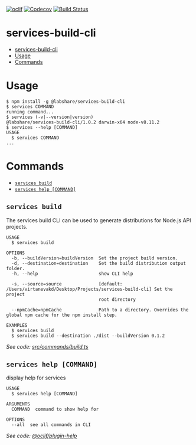 [![oclif](https://img.shields.io/badge/cli-oclif-brightgreen.svg)](https://oclif.io)
[![Codecov](https://codecov.io/gh/LabShare/services-build-cli/branch/master/graph/badge.svg)](https://codecov.io/gh/LabShare/services-build-cli)
[![Build Status](https://travis-ci.com/LabShare/services-build-cli.svg?token=zsifsALL6Np5avzzjVp1&branch=master)](https://travis-ci.com/LabShare/services-build-cli)

# services-build-cli

<!-- toc -->
* [services-build-cli](#services-build-cli)
* [Usage](#usage)
* [Commands](#commands)
<!-- tocstop -->
# Usage
<!-- usage -->
```sh-session
$ npm install -g @labshare/services-build-cli
$ services COMMAND
running command...
$ services (-v|--version|version)
@labshare/services-build-cli/1.0.2 darwin-x64 node-v8.11.2
$ services --help [COMMAND]
USAGE
  $ services COMMAND
...
```
<!-- usagestop -->
# Commands
<!-- commands -->
* [`services build`](#services-build)
* [`services help [COMMAND]`](#services-help-command)

## `services build`

The services build CLI can be used to generate distributions for Node.js API projects.

```
USAGE
  $ services build

OPTIONS
  -b, --buildVersion=buildVersion  Set the project build version.
  -d, --destination=destination    Set the build distribution output folder.
  -h, --help                       show CLI help

  -s, --source=source              [default: /Users/virtanevakd/Desktop/Projects/services-build-cli] Set the project
                                   root directory

  --npmCache=npmCache              Path to a directory. Overrides the global npm cache for the npm install step.

EXAMPLES
  $ services build
  $ services build --destination ./dist --buildVersion 0.1.2
```

_See code: [src/commands/build.ts](https://github.com/LabShare/services-build-cli/blob/v1.0.2/src/commands/build.ts)_

## `services help [COMMAND]`

display help for services

```
USAGE
  $ services help [COMMAND]

ARGUMENTS
  COMMAND  command to show help for

OPTIONS
  --all  see all commands in CLI
```

_See code: [@oclif/plugin-help](https://github.com/oclif/plugin-help/blob/v2.0.5/src/commands/help.ts)_
<!-- commandsstop -->
